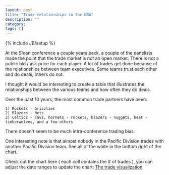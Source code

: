 ```yaml
---
layout: post
title: "Trade relationships in the NBA"
description: ""
category: 
tags: []
---
```

{% include JB/setup %}

At the Sloan conference a couple years back, a couple of the panelists made the point that the trade market is not an open market. There is not a public bid / ask price for each player. A lot of trades get done because of the relationships between team executives. Some teams trust each other and do deals, others do not.

I thought it would be interesting to create a table that illustrates the relationships between the various teams and how often they do deals. 

Over the past 10 years, the most common trade partners have been:

    1) Rockets - Grizzlies
    2) Blazers - Nets
    3) Celtics - cavs, hornets - rockets, blazers - nuggets, heat - timberwolves, and a few others

There doesn't seem to be much intra-conference trading bias. 

One interesting note is that almost nobody in the Pacific Division trades with another Pacific Division team. See all of the white in the bottom right of the chart.

Check out the chart here ( each cell contains the # of trades ), you can adjust the date ranges to update the chart: <a href="/assets/viz/tradeviz.html">The trade visualization</a> 